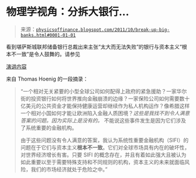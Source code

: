 <!--yml

类别：未分类

日期：2024-05-18 07:03:15

-->

# 物理学视角：分拆大银行...

> 来源：[`physicsoffinance.blogspot.com/2011/10/break-up-big-banks.html#0001-01-01`](http://physicsoffinance.blogspot.com/2011/10/break-up-big-banks.html#0001-01-01)

看到堪萨斯城联邦储备银行总裁出来主张“太大而无法失败”的银行与资本主义“根本不一致”是令人鼓舞的。请参见

[演讲内容](http://www.ritholtz.com/blog/2011/06/sifis-systemically-important-financial-institutions/)

来自 Thomas Hoenig 的一段摘录：

> “一个相对无关紧要的小型全球公司如何配得上政府的紧急援助？一家华尔街的投资银行如何将世界推向金融崩溃的边缘？一家保险公司如何需要数十亿美元的公共资金才能保持健康运营却继续作为私人机构运作？像希腊这样一个相对小国如何才能让欧洲陷入金融人质困境？*这些是我找不到令人满意答案的问题。因为实际上是没有的。* 不能说这些事件发生是因为它们涉及了系统重要的金融机构。
> 
> 由于这些问题没有令人满意的答案，我认为系统性重要金融机构（SIFI）的问题在于它们与资本主义**根本不一致**。它们对全球市场具有内在的破坏性，对世界经济增长有害。只要 SIFI 的概念存在，并且有着如此强大且被认为如此重要以至于需要特殊支持和不同规则的机构，资本主义的未来就面临风险，我们的市场经济就处于危险之中。”
